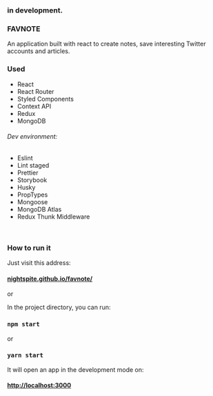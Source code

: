 ### in development.

### FAVNOTE

An application built with react to create notes, save interesting Twitter accounts and articles.

### Used

- React
- React Router
- Styled Components
- Context API
- Redux
- MongoDB

###### Dev environment:

- Eslint
- Lint staged
- Prettier
- Storybook
- Husky
- PropTypes
- Mongoose
- MongoDB Atlas
- Redux Thunk Middleware

<br>

### How to run it

Just visit this address:

#### [nightspite.github.io/favnote/](nightspite.github.io/favnote/)

or

In the project directory, you can run: <br>

### `npm start`

or

### `yarn start`

It will open an app in the development mode on:

#### [http://localhost:3000](http://localhost:3000)
